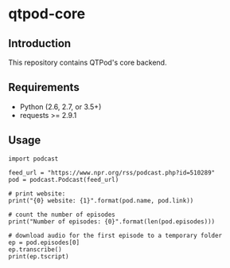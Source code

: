 # qtpod-core

## Introduction

This repository contains QTPod's core backend.

## Requirements

 - Python (2.6, 2.7, or 3.5+)
 - requests >= 2.9.1

## Usage

```
import podcast

feed_url = "https://www.npr.org/rss/podcast.php?id=510289"
pod = podcast.Podcast(feed_url)

# print website:
print("{0} website: {1}".format(pod.name, pod.link))

# count the number of episodes
print("Number of episodes: {0}".format(len(pod.episodes)))

# download audio for the first episode to a temporary folder
ep = pod.episodes[0]
ep.transcribe()
print(ep.tscript)
```
